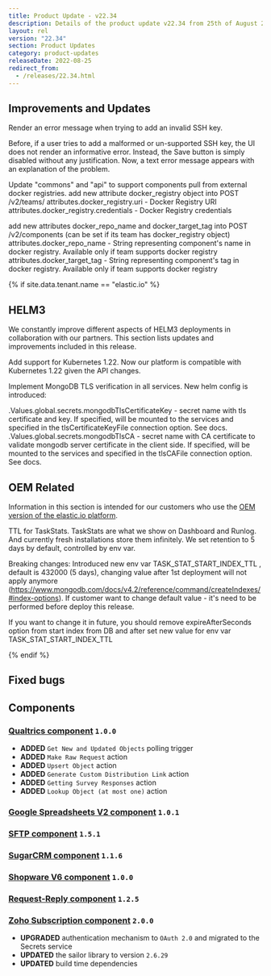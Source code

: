 ```yaml
---
title: Product Update - v22.34
description: Details of the product update v22.34 from 25th of August 2022.
layout: rel
version: "22.34"
section: Product Updates
category: product-updates
releaseDate: 2022-08-25
redirect_from:
  - /releases/22.34.html
---
```


## Improvements and Updates

Render an error message when trying to add an invalid SSH key.

Before, if a user tries to add a malformed or un-supported SSH key, the UI does not render an informative error. Instead, the Save button is simply disabled without any justification.
Now, a text error message appears with an explanation of the problem.

Update "commons" and "api" to support components pull from external docker registries.
add new attribute docker_registry object into POST /v2/teams/
attributes.docker_registry.uri - Docker Registry URI
attributes.docker_registry.credentials - Docker Registry credentials

add new attributes docker_repo_name and docker_target_tag into POST /v2/components (can be set if its team has docker_registry object)
attributes.docker_repo_name - String representing component's name in docker registry. Available only if team supports docker registry
attributes.docker_target_tag - String representing component's tag in docker registry. Available only if team supports docker registry


{% if site.data.tenant.name == "elastic.io" %}

## HELM3

We constantly improve different aspects of HELM3 deployments in collaboration
with our partners. This section lists updates and improvements included in this release.

Add support for Kubernetes 1.22.
Now our platform is compatible with Kubernetes 1.22 given the API changes.

Implement MongoDB TLS verification in all services.
New helm config is introduced:

.Values.global.secrets.mongodbTlsCertificateKey - secret name with tls certificate and key. If specified, will be mounted to the services and specified in the tlsCertificateKeyFile connection option. See docs.
.Values.global.secrets.mongodbTlsCA - secret name with CA certificate to validate mongodb server certificate in the client side. If specified, will be mounted to the services and specified in the tlsCAFile connection option. See docs.



## OEM Related

Information in this section is intended for our customers who use the
[OEM version of the elastic.io platform](https://www.elastic.io/saas-embedded-integration/).

TTL for TaskStats.
TaskStats are what we show on Dashboard and Runlog. And currently fresh installations store them infinitely. We set retention to 5 days by default, controlled by env var.

Breaking changes:
Introduced new env var TASK_STAT_START_INDEX_TTL , default is 432000 (5 days), changing value after 1st deployment will not apply anymore (https://www.mongodb.com/docs/v4.2/reference/command/createIndexes/#index-options).
If customer want to change default value - it's need to be performed before deploy this release.

If you want to change it in future, you should remove expireAfterSeconds option from start index from DB and after set new value for env var TASK_STAT_START_INDEX_TTL




{% endif %}

## Fixed bugs



## Components

### [Qualtrics component](/components/qualtrics/) `1.0.0`

*   **ADDED** `Get New and Updated Objects` polling trigger
*   **ADDED** `Make Raw Request` action
*   **ADDED** `Upsert Object` action
*   **ADDED** `Generate Custom Distribution Link` action
*   **ADDED** `Getting Survey Responses` action
*   **ADDED** `Lookup Object (at most one)` action

### [Google Spreadsheets V2 component](/components/gspreadsheet-v2/) `1.0.1`

### [SFTP component](/components/sftp/) `1.5.1`

### [SugarCRM component](/components/sugarcrm/) `1.1.6`

### [Shopware V6 component](/components/shopware-6/) `1.0.0`

### [Request-Reply component](/components/request-reply/) `1.2.5`

### [Zoho Subscription component](/components/zoho/) `2.0.0`

*   **UPGRADED** authentication mechanism to `OAuth 2.0` and migrated to the Secrets service
*   **UPDATED** the sailor library to version `2.6.29`
*   **UPDATED** build time dependencies
